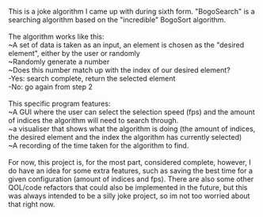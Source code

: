 This is a joke algorithm I came up with during sixth form. "BogoSearch" is a searching algorithm based on the "incredible" BogoSort algorithm.<br/>
<br/>
The algorithm works like this:<br/>
~A set of data is taken as an input, an element is chosen as the "desired element", either by the user or randomly<br/>
~Randomly generate a number<br/>
~Does this number match up with the index of our desired element?<br/>
-Yes: search complete, return the selected element<br/>
-No: go again from step 2<br/>
<br/>
This specific program features:<br/>
~A GUI where the user can select the selection speed (fps) and the amount of indices the algorithm will need to search through.<br/>
~a visualiser that shows what the algorithm is doing (the amount of indices, the desired element and the index the algorithm has currently selected)<br/>
~A recording of the time taken for the algorithm to find.<br/>
<br/>
For now, this project is, for the most part, considered complete, however, I do have an idea for some extra features, such as saving the best time for a given configuration (amount of indices and fps). There are also some other QOL/code refactors that could also be implemented in the future, but this was always intended to be a silly joke project, so im not too worried about that right now.<br/>
